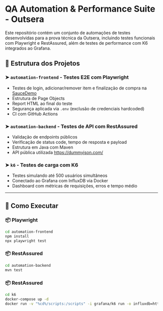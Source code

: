 # QA Automation & Performance Suite - Outsera

Este repositório contém um conjunto de automações de testes desenvolvidas para a prova técnica da Outsera, incluindo testes funcionais com Playwright e RestAssured, além de testes de performance com K6 integrados ao Grafana.

## 🧪 Estrutura dos Projetos

### ➤ `automation-frontend` - Testes E2E com Playwright
- Testes de login, adicionar/remover item e finalização de compra na [SauceDemo](https://www.saucedemo.com)
- Estrutura de Page Objects
- Report HTML ao final do teste
- Segurança aplicada via `.env` (exclusão de credenciais hardcoded)
- CI com GitHub Actions

### ➤ `automation-backend` - Testes de API com RestAssured
- Validação de endpoints públicos
- Verificação de status code, tempo de resposta e payload
- Estrutura em Java com Maven
- API pública utilizada https://dummyjson.com/

### ➤ `k6` - Testes de carga com K6
- Testes simulando até 500 usuários simultâneos
- Conectado ao Grafana com InfluxDB via Docker
- Dashboard com métricas de requisições, erros e tempo médio

---

## 🚀 Como Executar

### 📦 Playwright

```bash
cd automation-frontend
npm install
npx playwright test
```

### 📦 RestAssured

```bash
cd automation-backend
mvn test
```

### 📦 RestAssured

```bash
cd k6
docker-compose up -d
docker run -v "%cd%/scripts:/scripts" -i grafana/k6 run -o influxdb=http://host.docker.internal:8086/k6 /scripts/load-test.js
```

